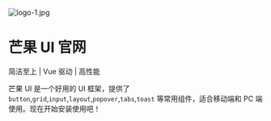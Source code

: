 ![logo-1.jpg](https://i.loli.net/2020/09/19/ta8MjD4K976qYQs.jpg)

# 芒果 UI 官网

简洁至上 | Vue 驱动 | 高性能

芒果 UI 是一个好用的 UI 框架，提供了 `button`,`grid`,`input`,`layout`,`popover`,`tabs`,`toast` 等常用组件，适合移动端和 PC 端使用。现在开始安装使用吧！
